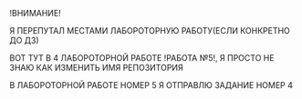 !ВНИМАНИЕ! 

Я ПЕРЕПУТАЛ МЕСТАМИ ЛАБОРОТОРНУЮ РАБОТУ(ЕСЛИ КОНКРЕТНО ДО ДЗ)

ВОТ ТУТ В 4 ЛАБОРОТОРНОЙ РАБОТЕ !РАБОТА №5!, Я ПРОСТО НЕ ЗНАЮ КАК ИЗМЕНИТЬ ИМЯ РЕПОЗИТОРИЯ

В ЛАБОРОТОРНОЙ РАБОТЕ НОМЕР 5 Я ОТПРАВЛЮ ЗАДАНИЕ НОМЕР 4
